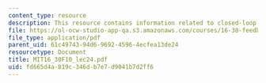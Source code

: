 ```yaml
---
content_type: resource
description: This resource contains information related to closed-loop system analysis.
file: https://ol-ocw-studio-app-qa.s3.amazonaws.com/courses/16-30-feedback-control-systems-fall-2010/fd665d4a819c346db7e7d9041b7d2ff6_MIT16_30F10_lec24.pdf
file_type: application/pdf
parent_uid: 61c49743-94d6-9692-4596-4ecfea13de24
resourcetype: Document
title: MIT16_30F10_lec24.pdf
uid: fd665d4a-819c-346d-b7e7-d9041b7d2ff6
---
```

